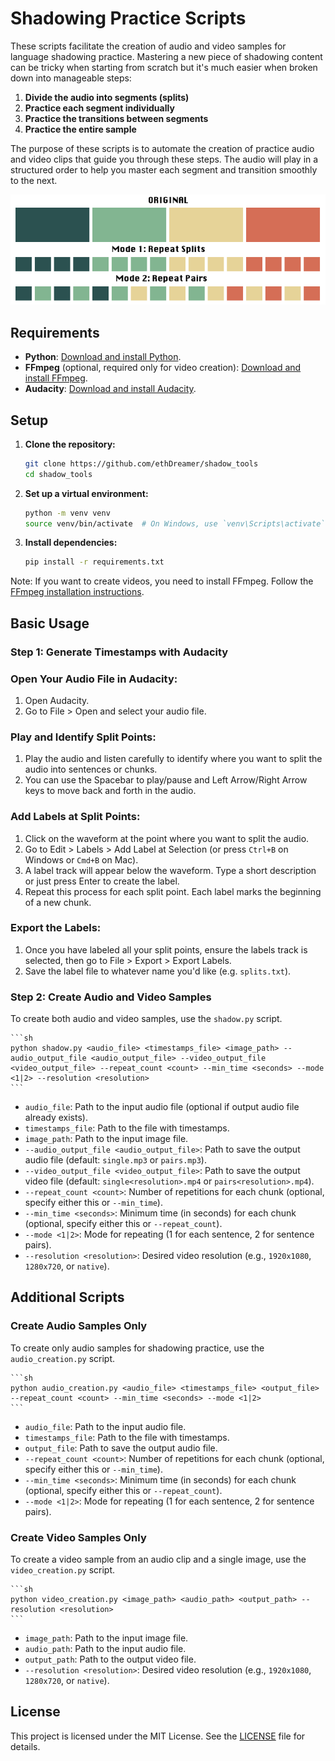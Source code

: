 # Shadowing Practice Scripts

These scripts facilitate the creation of audio and video samples for language shadowing practice. Mastering a new piece of shadowing content can be tricky when starting from scratch but it's much easier when broken down into manageable steps:

1. **Divide the audio into segments (splits)**
2. **Practice each segment individually**
3. **Practice the transitions between segments**
4. **Practice the entire sample**

The purpose of these scripts is to automate the creation of practice audio and video clips that guide you through these steps. The audio will play in a structured order to help you master each segment and transition smoothly to the next.

<p align="center">
  <img src="src/shadow.png" alt="Shadowing">
</p>


## Requirements

- **Python**: [Download and install Python](https://www.python.org/downloads/).
- **FFmpeg** (optional, required only for video creation): [Download and install FFmpeg](https://ffmpeg.org/download.html).
- **Audacity**: [Download and install Audacity](https://www.audacityteam.org/download/).

## Setup

1. **Clone the repository:**
    ```sh
    git clone https://github.com/ethDreamer/shadow_tools
    cd shadow_tools
    ```

2. **Set up a virtual environment:**
    ```sh
    python -m venv venv
    source venv/bin/activate  # On Windows, use `venv\Scripts\activate`
    ```

3. **Install dependencies:**
    ```sh
    pip install -r requirements.txt
    ```

Note: If you want to create videos, you need to install FFmpeg. Follow the [FFmpeg installation instructions](https://ffmpeg.org/download.html).

## Basic Usage

### Step 1: Generate Timestamps with Audacity

### Open Your Audio File in Audacity:

1. Open Audacity.
2. Go to File > Open and select your audio file.

### Play and Identify Split Points:

1. Play the audio and listen carefully to identify where you want to split the audio into sentences or chunks.
2. You can use the Spacebar to play/pause and Left Arrow/Right Arrow keys to move back and forth in the audio.

### Add Labels at Split Points:

1. Click on the waveform at the point where you want to split the audio.
2. Go to Edit > Labels > Add Label at Selection (or press `Ctrl+B` on Windows or `Cmd+B` on Mac).
3. A label track will appear below the waveform. Type a short description or just press Enter to create the label.
4. Repeat this process for each split point. Each label marks the beginning of a new chunk.

### Export the Labels:

1. Once you have labeled all your split points, ensure the labels track is selected, then go to File > Export > Export Labels.
2. Save the label file to whatever name you'd like (e.g. `splits.txt`).

### Step 2: Create Audio and Video Samples

To create both audio and video samples, use the `shadow.py` script.

    ```sh
    python shadow.py <audio_file> <timestamps_file> <image_path> --audio_output_file <audio_output_file> --video_output_file <video_output_file> --repeat_count <count> --min_time <seconds> --mode <1|2> --resolution <resolution>
    ```

- `audio_file`: Path to the input audio file (optional if output audio file already exists).
- `timestamps_file`: Path to the file with timestamps.
- `image_path`: Path to the input image file.
- `--audio_output_file <audio_output_file>`: Path to save the output audio file (default: `single.mp3` or `pairs.mp3`).
- `--video_output_file <video_output_file>`: Path to save the output video file (default: `single<resolution>.mp4` or `pairs<resolution>.mp4`).
- `--repeat_count <count>`: Number of repetitions for each chunk (optional, specify either this or `--min_time`).
- `--min_time <seconds>`: Minimum time (in seconds) for each chunk (optional, specify either this or `--repeat_count`).
- `--mode <1|2>`: Mode for repeating (1 for each sentence, 2 for sentence pairs).
- `--resolution <resolution>`: Desired video resolution (e.g., `1920x1080`, `1280x720`, or `native`).

## Additional Scripts

### Create Audio Samples Only

To create only audio samples for shadowing practice, use the `audio_creation.py` script.

    ```sh
    python audio_creation.py <audio_file> <timestamps_file> <output_file> --repeat_count <count> --min_time <seconds> --mode <1|2>
    ```

- `audio_file`: Path to the input audio file.
- `timestamps_file`: Path to the file with timestamps.
- `output_file`: Path to save the output audio file.
- `--repeat_count <count>`: Number of repetitions for each chunk (optional, specify either this or `--min_time`).
- `--min_time <seconds>`: Minimum time (in seconds) for each chunk (optional, specify either this or `--repeat_count`).
- `--mode <1|2>`: Mode for repeating (1 for each sentence, 2 for sentence pairs).

### Create Video Samples Only

To create a video sample from an audio clip and a single image, use the `video_creation.py` script.

    ```sh
    python video_creation.py <image_path> <audio_path> <output_path> --resolution <resolution>
    ```

- `image_path`: Path to the input image file.
- `audio_path`: Path to the input audio file.
- `output_path`: Path to the output video file.
- `--resolution <resolution>`: Desired video resolution (e.g., `1920x1080`, `1280x720`, or `native`).

## License

This project is licensed under the MIT License. See the [LICENSE](LICENSE) file for details.
